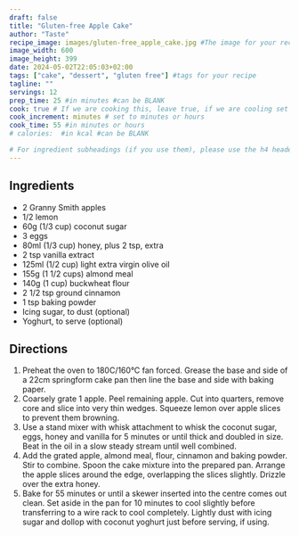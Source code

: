 ```yaml
---
draft: false
title: "Gluten-free Apple Cake"
author: "Taste"
recipe_image: images/gluten-free_apple_cake.jpg #The image for your recipe
image_width: 600
image_height: 399
date: 2024-05-02T22:05:03+02:00
tags: ["cake", "dessert", "gluten free"] #tags for your recipe
tagline: ""
servings: 12
prep_time: 25 #in minutes #can be BLANK
cook: true # If we are cooking this, leave true, if we are cooling set to false
cook_increment: minutes # set to minutes or hours
cook_time: 55 #in minutes or hours
# calories:  #in kcal #can be BLANK

# For ingredient subheadings (if you use them), please use the h4 header.  For print view I have those elements targeted
---
```



## Ingredients

- 2 Granny Smith apples
- 1/2 lemon
- 60g (1/3 cup) coconut sugar
- 3 eggs
- 80ml (1/3 cup) honey, plus 2 tsp, extra
- 2 tsp vanilla extract
- 125ml (1/2 cup) light extra virgin olive oil
- 155g (1 1/2 cups) almond meal
- 140g (1 cup) buckwheat flour
- 2 1/2 tsp ground cinnamon
- 1 tsp baking powder
- Icing sugar, to dust (optional)
- Yoghurt, to serve (optional)

## Directions

1. Preheat the oven to 180C/160°C fan forced. Grease the base and side of a 22cm springform cake pan then line the base and side with baking paper. 
2. Coarsely grate 1 apple. Peel remaining apple. Cut into quarters, remove core and slice into very thin wedges. Squeeze lemon over apple slices to prevent them browning.
3. Use a stand mixer with whisk attachment to whisk the coconut sugar, eggs, honey and vanilla for 5 minutes or until thick and doubled in size. Beat in the oil in a slow steady stream until well combined.
4. Add the grated apple, almond meal, flour, cinnamon and baking powder. Stir to combine. Spoon the cake mixture into the prepared pan. Arrange the apple slices around the edge, overlapping the slices slightly. Drizzle over the extra honey.
5. Bake for 55 minutes or until a skewer inserted into the centre comes out clean. Set aside in the pan for 10 minutes to cool slightly before transferring to a wire rack to cool completely. Lightly dust with icing sugar and dollop with coconut yoghurt just before serving, if using.
